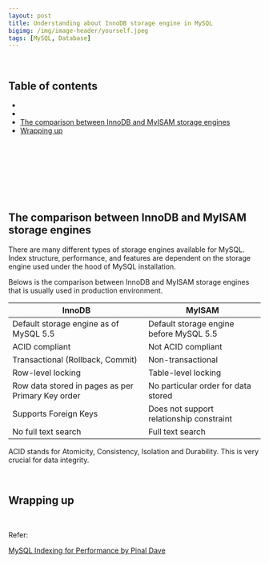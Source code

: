 ```yaml
---
layout: post
title: Understanding about InnoDB storage engine in MySQL
bigimg: /img/image-header/yourself.jpeg
tags: [MySQL, Database]
---
```





<br>

## Table of contents
- []()
- []()
- [The comparison between InnoDB and MyISAM storage engines](#the-comparison-between-innodb-and-myisam-storage-engines)
- [Wrapping up](#wrapping-up)

<br>

## 






<br>

## 






<br>

## The comparison between InnoDB and MyISAM storage engines

There are many different types of storage engines available for MySQL. Index structure, performance, and features are dependent on the storage engine used under the hood of MySQL installation.

Belows is the comparison between InnoDB and MyISAM storage engines that is usually used in production environment.

|                   InnoDB                |                    MyISAM                   |
| --------------------------------------- | ------------------------------------------- |
| Default storage engine as of MySQL 5.5  | Default storage engine before MySQL 5.5     |
| ACID compliant                          | Not ACID compliant                          |
| Transactional (Rollback, Commit)        | Non-transactional                           |
| Row-level locking                       | Table-level locking                         |
| Row data stored in pages as per Primary Key order | No particular order for data stored |
| Supports Foreign Keys                   | Does not support relationship constraint    |
| No full text search                     | Full text search                            |

ACID stands for Atomicity, Consistency, Isolation and Durability. This is very crucial for data integrity.



<br>

## Wrapping up




<br>

Refer:

[MySQL Indexing for Performance by Pinal Dave](https://app.pluralsight.com/library/courses/mysql-indexing-performance/table-of-contents)